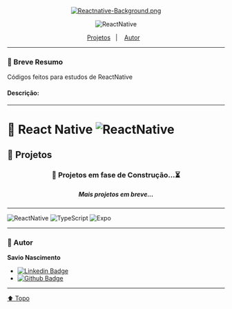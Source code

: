 <div align="center">

[![Reactnative-Background.png](https://i.postimg.cc/pV48nnwS/Reactnative-Background.png)](https://postimg.cc/Jt3tft43)

![ReactNative](https://img.shields.io/badge/React_Native-20232A?style=flat&logo=react&logoColor=61DAFB)

  <p align="center">
    <a href="#projects">Projetos</a>&nbsp;&nbsp;&nbsp;|&nbsp;&nbsp;&nbsp;
    <a href="#autor">Autor</a>&nbsp;&nbsp;&nbsp;
  </p>
</div>

---

### 🎯 Breve Resumo

Códigos feitos para estudos de ReactNative

#### Descrição:

<!-- - Landing pages, formularios, menus;
- Grid, FlexBox, Sass;
- Vários cursos e projetos próprios;
- Todos muito bem documentados;
- Consumo de apis;
- Projetos em VueJs; -->

---

# 📱 React Native ![ReactNative](https://img.shields.io/badge/React_Native-20232A?style=flat&logo=react&logoColor=61DAFB)

## 👾 Projetos <a id="projects"></a>

<!-- <div align="center">
  <strong>Evento Fictício</strong>

![ReactNative](https://img.shields.io/badge/React_Native-20232A?style=flat&logo=react&logoColor=61DAFB) ![TypeScript](https://img.shields.io/badge/TypeScript-007ACC?style=flat&logo=typescript&logoColor=white) ![Expo](https://img.shields.io/badge/Expo-1B1F23?style=flat&logo=expo&logoColor=white)

</div> -->

<!-- - Projeto desenvolvido em **Expo** para introdução aos conceitos do **ReactNative** como, **componentes**, **props**;
- Projeto inicial que simula uma lista de convidados, com as funcionalidades de **Adicionar** e **Remover** participantes na lista, com **Validação** se o nome do usuário ja existe;
- Conceito de **Hooks**:
  - **UseState**;
- No ReactNative o padrão de css é **Flex**;
- Aprendido os conceitos de **FlatList** e **ScrollView**, **TouchableOpacity**, **TextInput**; -->

<div align="center">
  
### 🚧 Projetos em fase de Construção...⏳
##### Mais projetos em breve...

<!-- Projeto Eve Station usa autenticação do Google com o Clerk complicadinho em -->
</div>

---

![ReactNative](https://img.shields.io/badge/React_Native-20232A?style=flat&logo=react&logoColor=61DAFB) ![TypeScript](https://img.shields.io/badge/TypeScript-007ACC?style=flat&logo=typescript&logoColor=white) ![Expo](https://img.shields.io/badge/Expo-1B1F23?style=flat&logo=expo&logoColor=white)

---

### 👤 Autor <a id="autor"></a>

**Savio Nascimento**

- [![Linkedin Badge](https://img.shields.io/badge/-SavioNascimento-blue?style=flat-square&logo=Linkedin&logoColor=white&link=https://www.linkedin.com/savio-nascimento)](https://www.linkedin.com/in/savio-nascimento/)
- [![Github Badge](https://img.shields.io/badge/savionascimentodev-24292e?style=flat&logo=Github&logoColor=white&link=https://github.com/savionascimentodev)](https://github.com/savionascimentodev)

---

[⬆️ Topo](#top)
